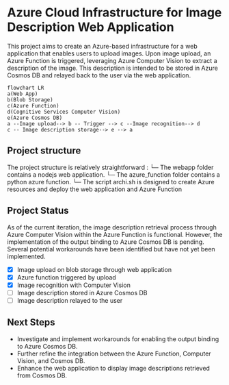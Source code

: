 # Azure Cloud Infrastructure for Image Description Web Application

This project aims to create an Azure-based infrastructure for a web application that enables users to upload images. Upon image upload, an Azure Function is triggered, leveraging Azure Computer Vision to extract a description of the image. This description is intended to be stored in Azure Cosmos DB and relayed back to the user via the web application.

```mermaid
flowchart LR
a(Web App)
b(Blob Storage)
c(Azure Function)
d(Cognitive Services Computer Vision)
e(Azure Cosmos DB)
a --Image upload--> b -- Trigger --> c --Image recognition--> d
c -- Image description storage--> e --> a

```

## Project structure

The project structure is relatively straightforward :
└─ The webapp folder contains a nodejs web application.
└─ The azure_function folder contains a python azure function. 
└─ The script archi.sh is designed to create Azure resources and deploy the web application and Azure Function 
## Project Status

As of the current iteration, the image description retrieval process through Azure Computer Vision within the Azure Function is functional. However, the implementation of the output binding to Azure Cosmos DB is pending. Several potential workarounds have been identified but have not yet been implemented.

- [x] Image upload on blob storage through web application
- [x] Azure function triggered by upload
- [x] Image recognition with Computer Vision
- [ ] Image description stored in Azure Cosmos DB
- [ ] Image description relayed to the user

## Next Steps

- Investigate and implement workarounds for enabling the output binding to Azure Cosmos DB.
- Further refine the integration between the Azure Function, Computer Vision, and Cosmos DB.
- Enhance the web application to display image descriptions retrieved from Cosmos DB.
  
